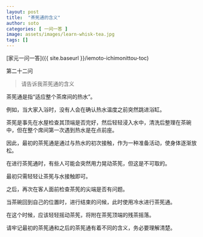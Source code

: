 ```yaml
---
layout: post
title:  "茶筅通的含义"
author: soto
categories: [ 一问一答 ]
image: assets/images/learn-whisk-tea.jpg
tags: []
---
```


[家元一问一答]({{ site.baseurl }}/iemoto-ichimonittou-toc)

第二十二问

> 请告诉我茶筅通的含义

茶筅通是指“适应整个茶席间的热水”。

例如，当大家入浴时，没有人会在确认热水温度之前突然跳进浴缸。

茶筅是事先在水屋检查其顶端是否完好，然后轻轻浸入水中，清洗后整理在茶碗中，但在整个席间第一次遇到热水是在点前座。

因此，最初的茶筅通是通过与热水的初次接触，作为一种准备活动，使身体逐渐放松。

在进行茶筅通时，有些人可能会突然用力晃动茶筅，但这是不可取的。

最初只需轻轻让茶筅与水接触即可。

之后，再次在客人面前检查茶筅的尖端是否有问题。

当茶碗回到自己的位置时，进行结束的问候，此时使用冷水进行茶筅通。

在这个时候，应该轻轻摇动茶筅，将附在茶筅顶端的残茶摇落。

请牢记最初的茶筅通和之后的茶筅通有着不同的含义，务必要理解清楚。
